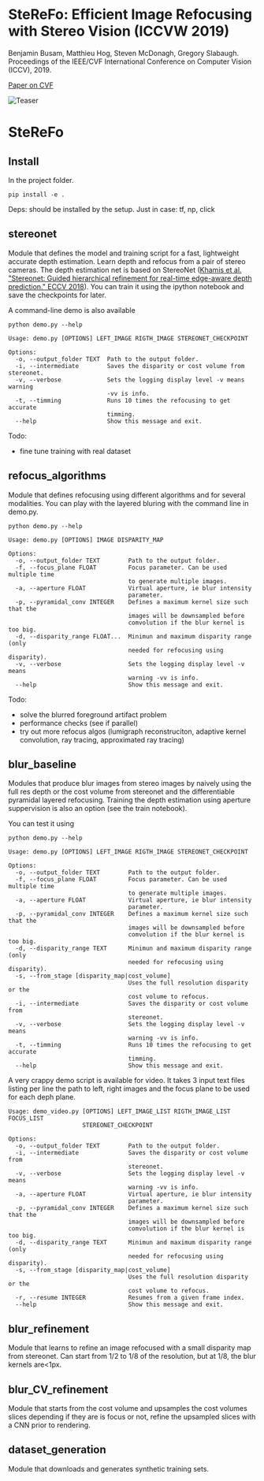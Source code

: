 # SteReFo: Efficient Image Refocusing with Stereo Vision (ICCVW 2019)

Benjamin Busam, Matthieu Hog, Steven McDonagh, Gregory Slabaugh. 
Proceedings of the IEEE/CVF International Conference on Computer Vision (ICCV), 2019.

[Paper on CVF](https://openaccess.thecvf.com/content_ICCVW_2019/papers/AIM/Busam_SteReFo_Efficient_Image_Refocusing_with_Stereo_Vision_ICCVW_2019_paper.pdf) 

![Teaser](https://github.com/huawei-noah/noah-research/blob/master/SteReFo/teaser.png "Teaser")

# SteReFo

## Install
In the project folder.
```
pip install -e .
```
Deps: should be installed by the setup. Just in case: tf, np, click

## stereonet
Module that defines the model and training script for a fast, lightweight accurate depth estimation.
Learn depth and refocus from a pair of stereo cameras.
The depth estimation net is based on StereoNet ([Khamis et al. "Stereonet: Guided hierarchical refinement for real-time edge-aware depth prediction." ECCV 2018](http://openaccess.thecvf.com/content_ECCV_2018/papers/Sameh_Khamis_StereoNet_Guided_Hierarchical_ECCV_2018_paper.pdf)).
You can train it using the ipython notebook and save the checkpoints for later.

A command-line demo is also available 
```
python demo.py --help

Usage: demo.py [OPTIONS] LEFT_IMAGE RIGTH_IMAGE STEREONET_CHECKPOINT

Options:
  -o, --output_folder TEXT  Path to the output folder.
  -i, --intermediate        Saves the disparity or cost volume from stereonet.
  -v, --verbose             Sets the logging display level -v means warning
                            -vv is info.
  -t, --timming             Runs 10 times the refocusing to get accurate
                            timming.
  --help                    Show this message and exit.
```

Todo: 
- fine tune training with real dataset

## refocus_algorithms
Module that defines refocusing using different algorithms and for several modalities.
You can play with the layered bluring with the command line in demo.py.
```
python demo.py --help

Usage: demo.py [OPTIONS] IMAGE DISPARITY_MAP

Options:
  -o, --output_folder TEXT        Path to the output folder.
  -f, --focus_plane FLOAT         Focus parameter. Can be used multiple time
                                  to generate multiple images.
  -a, --aperture FLOAT            Virtual aperture, ie blur intensity
                                  parameter.
  -p, --pyramidal_conv INTEGER    Defines a maximum kernel size such that the
                                  images will be downsampled before
                                  comvolution if the blur kernel is too big.
  -d, --disparity_range FLOAT...  Minimun and maximum disparity range (only
                                  needed for refocusing using disparity).
  -v, --verbose                   Sets the logging display level -v means
                                  warning -vv is info.
  --help                          Show this message and exit.

```

Todo:
- solve the blurred foreground artifact problem
- performance checks (see if parallel)
- try out more refocus algos (lumigraph reconstruciton, adaptive kernel convolution, ray tracing, approximated ray tracing)

## blur_baseline
Modules that produce blur images from stereo images by naively using the full res depth or the cost volume from stereonet and the differentiable pyramidal layered refocusing. 
Training the depth estimation using aperture suppervision is also an option (see the train notebook).

You can test it using
```
python demo.py --help

Usage: demo.py [OPTIONS] LEFT_IMAGE RIGTH_IMAGE STEREONET_CHECKPOINT

Options:
  -o, --output_folder TEXT        Path to the output folder.
  -f, --focus_plane FLOAT         Focus parameter. Can be used multiple time
                                  to generate multiple images.
  -a, --aperture FLOAT            Virtual aperture, ie blur intensity
                                  parameter.
  -p, --pyramidal_conv INTEGER    Defines a maximum kernel size such that the
                                  images will be downsampled before
                                  comvolution if the blur kernel is too big.
  -d, --disparity_range TEXT      Minimun and maximum disparity range (only
                                  needed for refocusing using disparity).
  -s, --from_stage [disparity_map|cost_volume]
                                  Uses the full resolution disparity or the
                                  cost volume to refocus.
  -i, --intermediate              Saves the disparity or cost volume from
                                  stereonet.
  -v, --verbose                   Sets the logging display level -v means
                                  warning -vv is info.
  -t, --timming                   Runs 10 times the refocusing to get accurate
                                  timming.
  --help                          Show this message and exit.
```

A very crappy demo script is available for video.
It takes 3 input text files listing per line the path to left, right images and the focus plane to be used for each deph plane.
```
Usage: demo_video.py [OPTIONS] LEFT_IMAGE_LIST RIGTH_IMAGE_LIST FOCUS_LIST
                     STEREONET_CHECKPOINT

Options:
  -o, --output_folder TEXT        Path to the output folder.
  -i, --intermediate              Saves the disparity or cost volume from
                                  stereonet.
  -v, --verbose                   Sets the logging display level -v means
                                  warning -vv is info.
  -a, --aperture FLOAT            Virtual aperture, ie blur intensity
                                  parameter.
  -p, --pyramidal_conv INTEGER    Defines a maximum kernel size such that the
                                  images will be downsampled before
                                  comvolution if the blur kernel is too big.
  -d, --disparity_range TEXT      Minimun and maximum disparity range (only
                                  needed for refocusing using disparity).
  -s, --from_stage [disparity_map|cost_volume]
                                  Uses the full resolution disparity or the
                                  cost volume to refocus.
  -r, --resume INTEGER            Resumes from a given frame index.
  --help                          Show this message and exit.
```

## blur_refinement

Module that learns to refine an image refocused with a small disparity map from stereonet.
Can start from 1/2 to 1/8 of the resolution, but at 1/8, the blur kernels are<1px.


## blur_CV_refinement

Module that starts from the cost volume and upsamples the cost volumes slices depending if they are is focus or not,
refine the upsampled slices with a CNN prior to rendering.

## dataset_generation

Module that downloads and generates synthetic training sets.
